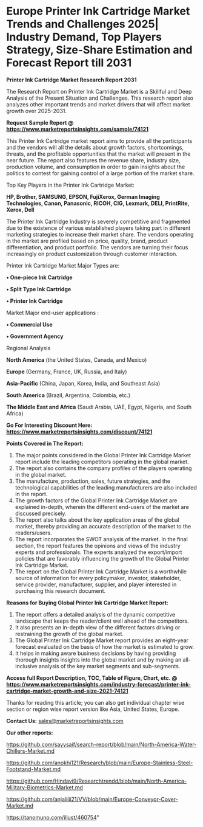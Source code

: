  # Europe Printer Ink Cartridge Market Trends and Challenges 2025| Industry Demand, Top Players Strategy, Size-Share Estimation and Forecast Report till 2031

<strong>Printer Ink Cartridge Market Research Report 2031</strong>

The Research Report on Printer Ink Cartridge Market is a Skillful and Deep Analysis of the Present Situation and Challenges. This research report also analyzes other important trends and market drivers that will affect market growth over 2025-2031.

<strong>Request Sample Report @ <a href=https://www.marketreportsinsights.com/sample/74121>https://www.marketreportsinsights.com/sample/74121</a></strong>

This Printer Ink Cartridge market report aims to provide all the participants and the vendors will all the details about growth factors, shortcomings, threats, and the profitable opportunities that the market will present in the near future. The report also features the revenue share, industry size, production volume, and consumption in order to gain insights about the politics to contest for gaining control of a large portion of the market share.

Top Key Players in the Printer Ink Cartridge Market:

<strong>HP, Brother, SAMSUNG, EPSON, FujiXerox, German Imaging Technologies, Canon, Panasonic, RICOH, CIG, Lexmark, DELI, PrintRite, Xerox, Dell</strong>

The Printer Ink Cartridge Industry is severely competitive and fragmented due to the existence of various established players taking part in different marketing strategies to increase their market share. The vendors operating in the market are profiled based on price, quality, brand, product differentiation, and product portfolio. The vendors are turning their focus increasingly on product customization through customer interaction.

Printer Ink Cartridge Market Major Types are:

<strong>• One-piece Ink Cartridge

• Split Type Ink Cartridge

• Printer Ink Cartridge</strong>

Market Major end-user applications :

<strong>• Commercial Use

• Government Agency</strong>

Regional Analysis

</u><strong><b>North America</b></strong> (the United States, Canada, and Mexico)

<strong><b>Europe </b></strong>(Germany, France, UK, Russia, and Italy)

<strong><b>Asia-Pacific</b></strong> (China, Japan, Korea, India, and Southeast Asia)

<strong><b>South America</b></strong> (Brazil, Argentina, Colombia, etc.)

<strong><b>The Middle East and Africa</b></strong> (Saudi Arabia, UAE, Egypt, Nigeria, and South Africa)

<strong>Go For Interesting Discount Here: <a href=https://www.marketreportsinsights.com/discount/74121>https://www.marketreportsinsights.com/discount/74121</a></strong>

<strong>Points Covered in The Report:</strong>
<ol>
  <li>The major points considered in the Global Printer Ink Cartridge Market report include the leading competitors operating in the global market.</li>
  <li>The report also contains the company profiles of the players operating in the global market.</li>
  <li>The manufacture, production, sales, future strategies, and the technological capabilities of the leading manufacturers are also included in the report.</li>
  <li>The growth factors of the Global Printer Ink Cartridge Market are explained in-depth, wherein the different end-users of the market are discussed precisely.</li>
  <li>The report also talks about the key application areas of the global market, thereby providing an accurate description of the market to the readers/users.</li>
  <li>The report incorporates the SWOT analysis of the market. In the final section, the report features the opinions and views of the industry experts and professionals. The experts analyzed the export/import policies that are favorably influencing the growth of the Global Printer Ink Cartridge Market.</li>
  <li>The report on the Global Printer Ink Cartridge Market is a worthwhile source of information for every policymaker, investor, stakeholder, service provider, manufacturer, supplier, and player interested in purchasing this research document.</li>
</ol>
<strong>Reasons for Buying Global Printer Ink Cartridge Market Report:</strong>

<ol>
  <li>The report offers a detailed analysis of the dynamic competitive landscape that keeps the reader/client well ahead of the competitors.</li>
  <li>It also presents an in-depth view of the different factors driving or restraining the growth of the global market.</li>
  <li>The Global Printer Ink Cartridge Market report provides an eight-year forecast evaluated on the basis of how the market is estimated to grow.</li>
  <li>It helps in making aware business decisions by having providing thorough insights insights into the global market and by making an all-inclusive analysis of the key market segments and sub-segments.</li>
</ol>
<strong>Access full Report Description, TOC, Table of Figure, Chart, etc. @ <a href=https://www.marketreportsinsights.com/industry-forecast/printer-ink-cartridge-market-growth-and-size-2021-74121>https://www.marketreportsinsights.com/industry-forecast/printer-ink-cartridge-market-growth-and-size-2021-74121</a></strong>


Thanks for reading this article; you can also get individual chapter wise section or region wise report version like Asia, United States, Europe.

<strong>Contact Us:</strong>
sales@marketreportsinsights.com

<strong>Our other reports:</strong>

<a href=https://github.com/sayysaif/search-report/blob/main/North-America-Water-Chillers-Market.md>https://github.com/sayysaif/search-report/blob/main/North-America-Water-Chillers-Market.md</a>

<a href=https://github.com/anokhi121/Research/blob/main/Europe-Stainless-Steel-Footstand-Market.md>https://github.com/anokhi121/Research/blob/main/Europe-Stainless-Steel-Footstand-Market.md</a>

<a href=https://github.com/Hindavi9/Researchtrendd/blob/main/North-America-Military-Biometrics-Market.md>https://github.com/Hindavi9/Researchtrendd/blob/main/North-America-Military-Biometrics-Market.md</a>

<a href=https://github.com/anjaliiii21/VV/blob/main/Europe-Conveyor-Cover-Market.md>https://github.com/anjaliiii21/VV/blob/main/Europe-Conveyor-Cover-Market.md</a>

<a href=https://tanomuno.com/illust/460754>https://tanomuno.com/illust/460754</a>"
